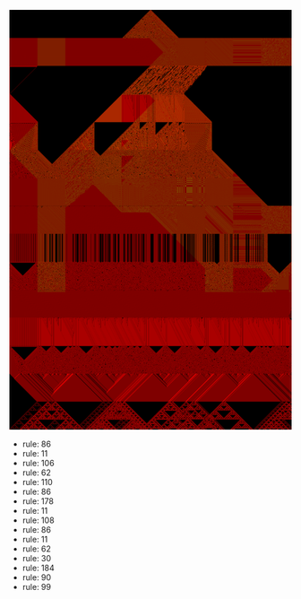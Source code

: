 ![photo](./output.png) 
 * rule: 86
* rule: 11
* rule: 106
* rule: 62
* rule: 110
* rule: 86
* rule: 178
* rule: 11
* rule: 108
* rule: 86
* rule: 11
* rule: 62
* rule: 30
* rule: 184
* rule: 90
* rule: 99
